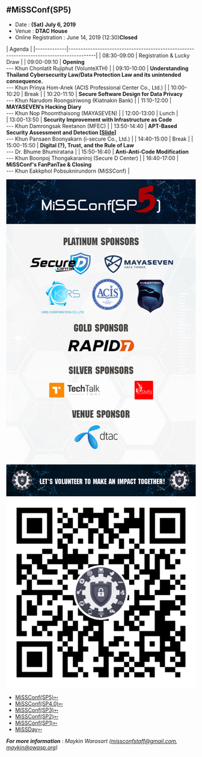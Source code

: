 ## #MiSSConf(SP5)

+ Date : **(Sat) July 6, 2019**
+ Venue : **DTAC House**
+ Online Registration : June 14, 2019 (12:30)**Closed**

|      Agenda       																					|
|-------------|-----------------------------------------------------------------------------------------|
| 08:30-09:00 | Registration & Lucky Draw																|
| 09:00-09:10 | **Opening** <br>--- Khun Chonlatit Rujiphut (VolunteXTH) 									|
| 09:10-10:00 | **Understanding Thailand Cybersecurity Law/Data Protection Law and its unintended consequence.** <br>--- Khun Prinya Hom-Anek (ACIS Professional Center Co., Ltd.)	|
| 10:00-10:20 | Break																					|
| 10:20-11:10 | **Secure Software Design for Data Privacy** <br>--- Khun Narudom Roongsiriwong (Kiatnakin Bank)								|
| 11:10-12:00 | **MAYASEVEN’s Hacking Diary** <br>--- Khun Nop Phoomthaisong (MAYASEVEN)				|
| 12:00-13:00 | Lunch																					|	
| 13:00-13:50 | **Security Improvement with Infrastructure as Code** <br>--- Khun Damrongsak Reetanon (MFEC)  										|
| 13:50-14:40 | **APT-Based Security Assessment and Detection [[Slide](https://docs.google.com/presentation/d/1HJj7svm206DsovI2n-ESaLcCh46MFg_9c1Hx0wq8UrU/)]** <br>--- Khun Pansaen Boonyakarn (i-secure Co., Ltd.)	|
| 14:40-15:00 | Break																					|
| 15:00-15:50 | **Digital (?), Trust, and the Rule of Law** <br>--- Dr. Bhume Bhumiratana  													|
| 15:50-16:40 | **Anti-Anti-Code Modification** <br>--- Khun Boonpoj Thongakaraniroj (Secure D Center)	|
| 16:40-17:00 | **MiSSConf's FanPanTae  & Closing** <br>--- Khun Eakkphol Pobsuknirundorn (MiSSConf) 	|


![](/SP5/Sponsors.png "Thank you our sponsors")
[![](/img/lineat-missconf-v2.png "Talk w/ us via LINE")](https://line.me/R/ti/p/%40missconf)


* [MiSSConf(SP5)](https://www.techtalkthai.com/misscoinf-sp5-date-and-agenda-are-announced/)[➳](https://www.facebook.com/notes/2450050635052739/)
* [MiSSConf(SP4.0)](https://www.techtalkthai.com/missconfsp4-0-registration-will-start-in-2018-03-16/)[➳](https://www.facebook.com/notes/1998382990191517)
* [MiSSConf(SP3)](https://www.techtalkthai.com/missconfsp3-registration-date-is-marked-at-march-15th-2017-12-00/)[➳](https://www.facebook.com/notes/1590473300982490)
* [MiSSConf(SP2)](https://www.techtalkthai.com/missconfsp2-tickets-will-be-available-for-free-at-noon-of-2016-11-03/)[➳](https://www.facebook.com/notes/1435209959842159)
* [MiSSConf(SP1)](https://www.techtalkthai.com/introduce-to-missconfsp1-free-it-security-seminar/)[➳](https://www.facebook.com/notes/1292590137437476)
* [MiSSDay](https://www.techtalkthai.com/it-connect-miss-day/)[➳](https://www.facebook.com/notes/1257877097575447)

***For more information*** : *Maykin Warasart (missconfstaff@gmail.com, maykin@owasp.org)*